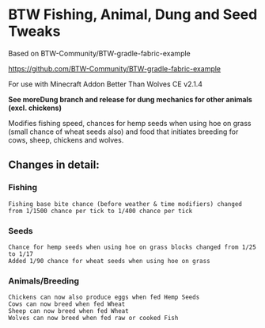 # BTW Fishing, Animal, Dung and Seed Tweaks

Based on BTW-Community/BTW-gradle-fabric-example

https://github.com/BTW-Community/BTW-gradle-fabric-example

For use with Minecraft Addon Better Than Wolves CE v2.1.4

**See moreDung branch and release for dung mechanics for other animals (excl. chickens)**

Modifies fishing speed, chances for hemp seeds when using hoe on grass (small chance of wheat seeds also) and food that initiates breeding for cows, sheep, chickens and wolves.

## Changes in detail:

### Fishing

    Fishing base bite chance (before weather & time modifiers) changed from 1/1500 chance per tick to 1/400 chance per tick

### Seeds

    Chance for hemp seeds when using hoe on grass blocks changed from 1/25 to 1/17
    Added 1/90 chance for wheat seeds when using hoe on grass

### Animals/Breeding

    Chickens can now also produce eggs when fed Hemp Seeds
    Cows can now breed when fed Wheat
    Sheep can now breed when fed Wheat
    Wolves can now breed when fed raw or cooked Fish
